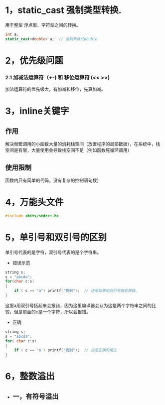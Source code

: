 # 1，static_cast 强制类型转换.
用于整型 浮点型、字符型之间的转换。
```c++
int a;
static_cast<double> a;  // 强制转换成double

```

# 2，优先级问题
### 2.1 加减法运算符（+-) 和 移位运算符 (<< >>)
加法运算符的优先级大，有加减和移位，先算加减。

# 3，inline关键字
## 作用
解决频繁调用的小函数大量的消耗栈空间（放置程序的局部数据），在系统中，栈空间是有限，大量使用会导致栈空间不足（例如函数死循环调用）
## 使用限制
函数内只有简单的代码，没有复杂的控制语句数）

# 4，万能头文件
```c++
#include <bits/stdc++.h>
```

# 5，单引号和双引号的区别
单引号代表的是字符，双引号代表的是个字符串。
- 错误示范
```c++
string s;
s = "abcda";
for(char c:s)
{
	if ( c == "a") printf("找到");  // 这里如果用双引号就会报错。
}
```
这里a用双引号括起来会报错，因为这里编译器会认为这是两个字符串之间的比较，但是前面的c是一个字符，所以会报错。
- 正确
```c++
string s;
s = "abcda";
for( char c:s)
{
	if ( c == 'a') printf("找到");  // 这是正确的用法
}
```

# 6，整数溢出
- 一，有符号溢出
	- 